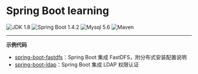 Spring Boot learning
=========================

![JDK 1.8](https://img.shields.io/badge/JDK-1.8-brightgreen.svg)
![Spring Boot 1.4.2](https://img.shields.io/badge/Spring%20Boot-1.4-brightgreen.svg)
![Mysql 5.6](https://img.shields.io/badge/Mysql-5.6-blue.svg)
![Maven](https://img.shields.io/badge/Maven-3.5.4-yellowgreen.svg)

---

**示例代码**

- [spring-boot-fastdfs](https://github.com/NaraLuwan/spring-boot-learning/tree/master/spring-boot-fasfdfs)：Spring Boot 集成 FastDFS，附分布式安装配置说明
- [spring-boot-ldap](https://github.com/NaraLuwan/spring-boot-learning/tree/master/spring-boot-ldap)：Spring Boot 集成 LDAP 权限认证

